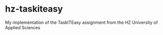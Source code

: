 # hz-taskiteasy
My implementation of the TaskITEasy assignment from the HZ University of Applied Sciences
